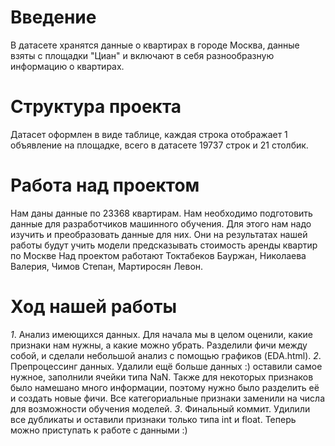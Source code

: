 # Введение
В датасете хранятся данные о квартирах в городе Москва, данные взяты с площадки "Циан" и включают в себя разнообразную информацию о квартирах.
# Структура проекта
Датасет оформлен в виде таблице, каждая строка отображает 1 объявление на площадке, всего в датасете 19737 строк и 21 столбик.
# Работа над проектом
Нам даны данные по 23368 квартирам. Нам необходимо подготовить данные для разработчиков машинного обучения.
Для этого нам надо изучить и преобразовать данные для них. 
Они на результатах нашей работы будут учить модели предсказывать стоимость аренды квартир по Москве
Над проектом работают Токтабеков Бауржан, Николаева Валерия, Чимов Степан, Мартиросян Левон.
# Ход нашей работы 
*1*. Анализ имеющихся данных.
Для начала мы в целом оценили, какие признаки нам нужны, а какие можно убрать. Разделили фичи между собой, и сделали небольшой анализ с помощью графиков (EDA.html).
*2*. Препроцессинг данных.
Удалили ещё больше данных :) оставили самое нужное, заполнили ячейки типа NaN. Также для некоторых признаков было намешано много информации, поэтому нужно было разделить её и создать новые фичи. Все категориальные признаки заменили на числа для возможности обучения моделей.
*3*. Финальный коммит. 
Удилили все дубликаты и оставили признаки только типа int и float. 
Теперь можно приступать к работе с данными :)
